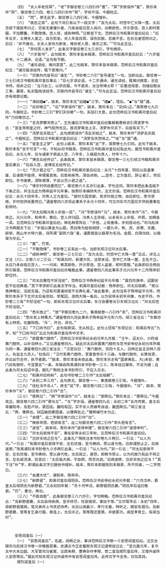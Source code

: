 <!-- { "loadSidebar": true } -->
      　　〔四〕　“夫人年老目冥”，“老”字御览卷三八四引作“耆”。“冥”字原误作“寔”，聚珍本作“冥”，御览卷三六四、卷三八四引亦作“冥”，字尚不误，今据校正。
      　　〔五〕　“而”，原无此字，御览卷三八四引有，今据增补。
      　　〔六〕　“故忍之耳”，此句下尚引有以下一段文字：“及为太后，时宫中亡大珠一筐。太后念欲下掖庭考问之，恐有无辜僵仆者，乃亲自临见宫人阅问，动察颜色，开示恩信，宫人即时首服，不加鞭箠，不敢隐情，宫人惊，咸称神明。”已移至下文。范晔后汉书和熹邓皇后纪云：“后年五岁，太傅夫人爱之，自为剪发。夫人年高目冥，误伤后额，忍痛不言。左右见者怪而问之，后曰：‘非不痛也，太夫人哀怜为断发，难伤老人意，故忍之耳。’”可与此互证。
      　　〔七〕　“奈何弄人发乎”，此条文字御览卷三七三亦引，字句微异。
      　　〔八〕　“六岁能书”，此句姚本、聚珍本皆未辑录。范晔后汉书和熹邓皇后纪云：“六岁能史书，十二通诗、论语。”此句有节删。
      　　〔九〕　“诸兄读经，难问其意”，此二句姚本、聚珍本皆未辑录。范晔后汉书和熹邓皇后纪云：“诸兄每读经传，辄下意难问。”
      　　〔一０〕“宗族外内皆号曰‘诸生’”，书钞卷二六引“皆号诸生”一句，当即出此。御览卷一三七引续汉书载和熹邓皇后事云：“后七岁读论语，十二岁通诗，诸兄读经，辄难问微意，志在书传。母非之曰：‘当习女工，以供衣服，今不是务，汝当举博士耶？’后重违母意，则缝绽极女工事，暮夜，私买脂烛读经传，宗族内外皆号曰‘诸生’。”可与此互证。范晔后汉书和熹邓皇后纪亦有相类记载。
      　　〔一一〕“滑如磄●”，姚本、聚珍本无“如磄●”三字。“磄●”，怪石。“●”与“磃”通。
      　　〔一二〕“后仰嗽之”，“后”字原误作“若”，姚本、聚珍本云：“后仰□之。”类聚卷七九引同，今据校正。书钞卷二三引“梦扪天仰嗽”一句，系括引大意。此句范晔后汉书和熹邓皇后纪作“乃仰嗽饮之。”
      　　〔一三〕“言尧梦攀天而上”，王先谦后汉书和熹邓皇后纪集解载惠栋说引周宣梦书云：“昔圣帝明皇之时，神气昭然先见。故尧梦乘龙上天，汤梦布令天下，后皆有天下。”
      　　〔一四〕“汤梦及天舐之”，此句原脱误作“汤反天砥之”，姚本、聚珍本作“汤梦及天舐之”，今据校正。范晔后汉书和熹邓皇后纪云：“汤梦及天而咶之。”“咶”与“舐”通。
      　　〔一五〕“皆圣主之梦”，此句上姚本、聚珍本有“此”字，类聚卷七九引同。此句下姚本、聚珍本有“吉不可言”一句，不知从何书辑录。范晔后汉书和熹邓皇后纪有此句。据范书和熹邓皇后纪，永元七年，后与诸家子俱选入宫，八年冬，入掖庭为贵人，时年十六。
      　　〔一六〕“博览五经传记”，此条姚本、聚珍本皆未辑录。御览卷一三七引续汉书载和熹邓皇后事云：“后自入宫，遂博览五经传记。”
      　　〔一七〕“充少君之位”，范晔后汉书和熹邓皇后纪云：永元“十四年夏，阴后以巫蛊事废，后请救不能得，帝便属意焉。后愈称疾笃，深自闭绝。……至冬，立为皇后，辞让者三，然后即位。手书谢表，深陈德薄，不足以充小君之选”。
      　　〔一八〕“惟岁时供纸墨而已”，御览卷六０五亦引此条，字句全同。聚珍本把此条连缀于下条之后，并注云此为殇帝延平元年事。按聚珍本编排失次，注文亦误。范晔后汉书和熹邓皇后纪云：永元十四年冬，邓贵人立为皇后。“是时方国贡献，竞求珍丽之物，自后即位，悉令禁绝，岁时但供纸墨而已。”通鉴卷四八亦将此事系于永元十四年，可见邓后令万国仅岁供纸墨事在和帝时。
      　　〔一九〕“邓太后赐冯贵人步摇一具”，“冯”字原误作“马”，姚本、聚珍本作“冯”，今据改正。元兴元年，和帝卒，葬后，宫人并归园，冯贵人王赤绶，以未有头上步摇、环佩，加赐各一具。见范晔后汉书和熹邓皇后纪。释名释首饰云：“步摇，上有垂珠，步则摇动也。”司马彪续汉书舆服志下云：“步摇以黄金为山题，贯白珠为桂枝相缪，一爵九华，熊、虎、赤罴、天鹿、辟邪、南山丰大特六兽，诗所谓‘副笄六珈’者。诸爵兽皆以翡翠为毛羽。金题，白珠珰绕，以翡翠为华云。”
      　　〔二０〕“箧”，竹笥。
      　　〔二一〕“不敢隐情”，书钞卷二五有此一句，当即东观汉记邓太后事。
      　　〔二二〕“咸称神明”，御览卷一三七引云：“及为太后，时宫中亡大珠一筐”云云，详见上文注〔六〕。又卷八０二引云：“和熹后时，新遭大忧，法禁未设，宫中亡大珠一箧，主名不立。太后乃亲自临见宫人，一一问阅，察其颜色，开示恩信。宫人盗者，即时首服。”此条即综合两处所引辑录。范晔后汉书和熹邓皇后纪亦略载此事。通鉴卷四八将此事系于元兴元年十二月殇帝初即位时。
      　　〔二三〕“邓太后雅性不好淫祀”，范晔后汉书殇帝纪延平元年载：“夏四月庚申，诏罢祀官不在祀典者。”其下李贤即引此条文字作注。和熹邓皇后纪载：殇帝即位，邓太后临朝，“常以鬼神难征，淫祀无福，乃诏有司罢诸祠官不合典礼者。”由此看来，此句当系于殇帝延平元年。而聚珍本系于下文邓太后省庶狱，举冤囚，澍雨大降一条后，以为安帝永初年间事，与史不符。书钞卷二三有“不好淫祀”一句，即系东观汉记邓太后事。东汉会要卷五引东观汉记云：“邓太后性不好淫祀。”
      　　〔二四〕“悉斥放之”，“放”字御览卷九二六、事类赋卷一八引作“卖”。范晔后汉书和熹邓皇后纪云：“悉斥卖上林鹰犬。”通鉴卷四九将此事系于殇帝延平元年六月。胡三省注云：“东都亦有上林苑，在雒阳西。‘斥’，开也，弃也。”
      　　〔二五〕“下囗尚书曰”，此句有脱误，无从校正。此句上冠有“东观记云：和熹后传云”九字，知“下囗尚书曰”云云为和熹邓皇后传中文字。
      　　〔二六〕“欲罢黄门鼓吹”，范晔后汉书安帝纪永初元年九月载：“壬午，诏太仆、少府减黄门鼓吹，以补羽林士。”又见通鉴卷四九。疑此邓太后命罢黄门鼓吹与范书安帝纪永初元年所载为同一事。通鉴卷四九胡三省注云：“汉官仪曰：‘黄门鼓吹，百四十五人。羽林左监主羽林八百人，右监主九百人。’杜佑曰：“汉代有黄门鼓吹，享宴食举乐十三曲，与魏代鼓吹、长箫伎录，并云丝竹合作，执节者歌。’”姚本、聚珍本皆未收此条。聚珍本乐志有“国家离乱，大□未安，黄门旧有鼓吹，今宜罢去”一条，系辑自陈禹谟刻本书钞卷一三０。陈本经过窜改，不足为据；且此条为邓太后诏中语，据孔广陶校注本书钞所引，不应入乐志。
      　　〔二七〕“和熹邓后称制”，此句书钞卷二三引作“太后临朝”。
      　　〔二八〕“永初二年三月”，此句原无，御览卷一一、事类赋卷三引有，今据增补。
      　　〔二九〕“徒杜泠不杀人”，原无“徒”字，御览卷六四二引有，今据增补。“泠”，姚本、聚珍本作“冷”，御览卷六四二引作“洽”。
      　　〔三０〕“使舆见”，“舆”字原误作“兴”。姚本云：“使舆见。”聚珍本云：“便舆见。”今据改正。御览卷六四二引作“便与见”，“与”字亦误。通鉴卷四九云：永初二年“五月丙寅，皇太后幸雒阳寺，及若卢狱，录囚徒。雒阳有囚，实不杀人而被考自诬，羸困舆见。”胡三省注云：“舆，箯舆也。狱囚被掠委困者，以箯舆处之。”箯舆编竹木为之。
      　　〔三一〕“自理”，此二字御览卷六四二引作“白”。
      　　〔三二〕“微疾举颈，若欲有言”，此二句御览卷六四二引作“举头若有言”。
      　　〔三三〕“遂信”，姚本同，聚珍本作“遂得申理”，御览卷六四二引作“遂得申列”。
      　　〔三四〕“邓太后尝体不安”，事在安帝永初三年秋，见范晔后汉书和熹邓皇后纪。
      　　〔三五〕“岂非天地之应与”，此条孔广陶校注本书钞卷九０两引，一引云：“以人为代。”一引云：“和熹邓皇后尝体不安，左右忧惶，至令祷祠，愿以身为牲。后即谴怒止之，后疾遂瘳。”陈禹谟刻本书钞卷九０亦两引此条，一引云：“以人为代。”另一引云：“邓太后尝体不安，左右忧惶，至令祷祠，愿以身代牲。太后闻之，甚怒，即敕令禁止，以为何故乃有此不祥之言。左右咸流涕，叹息曰：‘太后临大病，不自顾，而念兆民。’后病遂瘳，岂非天地之应与？”其下注“补”字，即谓此条文字已据他书增补。姚本、聚珍本即据陈刻本辑录，所不同者，一二字而已。
      　　〔三六〕“自遭大忧”，谓和帝、殇帝卒。
      　　〔三七〕“新野君”，和熹邓皇后母阴氏。范晔后汉书安帝纪永初元年载：“六月戊申，爵皇太后母阴氏为新野君。”又永初四年载：“冬十月甲戌，新野君阴氏薨。”阴氏卒后谥曰敬君。“仍”，重也，再也。
      　　〔三八〕“不能自胜”，此条御览卷三八六亦引，字句稍略。范晔后汉书和熹邓皇后纪云：“及新野君薨，太后自侍疾病，至乎终尽，忧哀毁损，事加于常。”又邓骘传云：永初“四年，母新野君寝病，骘兄弟并上书求还侍养。太后以阊最少，孝行尤着，特听之，赐安车驷马。及新野君薨，骘等复乞身行服，章连上，太后许之。骘等既还里第，并居冢次。阊至孝骨立，有闻当时”。
       

  
     　　安思阎皇后〔一〕
      　　〔一〕　“安思阎皇后”，名姬，阎畅之女，事详范晔后汉书卷一０安思阎皇后纪。汪文台辑司马彪续汉书卷一亦略载其事。史通古今正史篇叙东观汉记递修经过云：“至元嘉元年，复令太中大夫边韶、大军营司马崔寔、议郎朱穆、曹寿杂作孝穆、崇二皇及顺烈皇后传，又增外戚传入安思等后。”据此可知东观汉记外戚传中有安思阎皇后传。此传文字今全佚，仅存其目。
      　　顺烈梁皇后〔一〕
